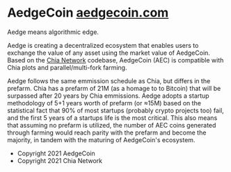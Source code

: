 # AedgeCoin [aedgecoin.com](aedgecoin.com)

Aedge means algorithmic edge.

Aedge is creating a decentralized ecosystem that enables users to exchange the value of any asset using the market value of AedgeCoin. Based on the [Chia Network](https://github.com/Chia-Network/chia-blockchain) codebase, AedgeCoin (AEC) is compatible with Chia plots and parallel/multi-fork farming.

Aedge follows the same emmission schedule as Chia, but differs in the prefarm. Chia has a prefarm of 21M (as a homage to to Bitcoin) that will be surpassed after 20 years by Chia emmissions. Aedge adopts a startup methodology of 5+1 years worth of prefarm (or ≈15M) based on the statistical fact that 90% of most startups (probably crypto projects too) fail, and the first 5 years of a startups life is the most critical. This also means that assuming no prefarm is utilized, the number of AEC coins generated through farming would reach parity with the prefarm and become the majority, in tandem with the maturing of AedgeCoin's ecosystem.

- Copyright 2021 AedgeCoin
- Copyright 2021 Chia Network